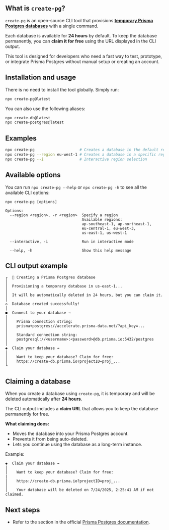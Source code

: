 ## **What is `create-pg`?**

`create-pg` is an open-source CLI tool that provisions [**temporary Prisma Postgres databases**](https://www.prisma.io/postgres?utm_source=create_db_npm_docs) with a single command.

Each database is available for **24 hours** by default. To keep the database permanently, you can **claim it for free** using the URL displayed in the CLI output.

This tool is designed for developers who need a fast way to test, prototype, or integrate Prisma Postgres without manual setup or creating an account.

## **Installation and usage**

There is no need to install the tool globally. Simply run:

```bash
npx create-pg@latest
```

You can also use the following aliases:

```bash
npx create-db@latest
npx create-postgres@latest
```

## **Examples**

```bash
npx create-pg                    # Creates a database in the default region
npx create-pg --region eu-west-1 # Creates a database in a specific region
npx create-pg --i                # Interactive region selection

```

## **Available options**

You can run `npx create-pg --help` or `npx create-pg -h` to see all the available CLI options:

```
npx create-pg [options]

Options:
  --region <region>, -r <region>  Specify a region
                                  Available regions:
                                  ap-southeast-1, ap-northeast-1,
                                  eu-central-1, eu-west-3,
                                  us-east-1, us-west-1

  --interactive, -i               Run in interactive mode

  --help, -h                      Show this help message

```

## **CLI output example**

```
┌  🚀 Creating a Prisma Postgres database
│
│  Provisioning a temporary database in us-east-1...
│
│  It will be automatically deleted in 24 hours, but you can claim it.
│
◇  Database created successfully!
│
●  Connect to your database →
│
│    Prisma connection string:
│    prisma+postgres://accelerate.prisma-data.net/?api_key=...
│
│    Standard connection string:
│    postgresql://<username>:<password>@db.prisma.io:5432/postgres
│
◆  Claim your database →
│
│    Want to keep your database? Claim for free:
│    https://create-db.prisma.io?projectID=proj_...
└

```

## **Claiming a database**

When you create a database using `create-pg`, it is temporary and will be deleted automatically after **24 hours**.

The CLI output includes a **claim URL** that allows you to keep the database permanently for free.

**What claiming does:**

- Moves the database into your Prisma Postgres account.
- Prevents it from being auto-deleted.
- Lets you continue using the database as a long-term instance.

Example:

```
◆  Claim your database →
│
│    Want to keep your database? Claim for free:
|
│    https://create-db.prisma.io?projectID=proj_...
│
│    Your database will be deleted on 7/24/2025, 2:25:41 AM if not claimed.
```

## **Next steps**

- Refer to the section in the official [Prisma Postgres documentation](https://www.prisma.io/docs/postgres/introduction/npx-create-db).
